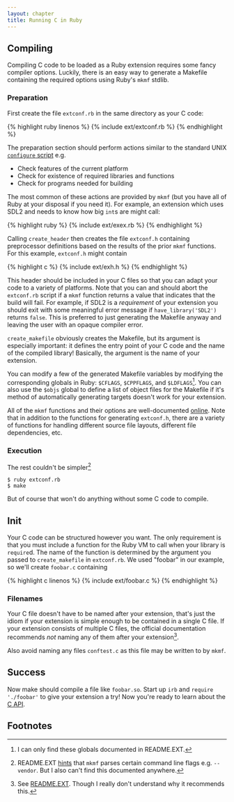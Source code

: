 ```yaml
---
layout: chapter
title: Running C in Ruby
---
```


## Compiling ##

Compiling C code to be loaded as a Ruby extension requires some fancy compiler
options. Luckily, there is an easy way to generate a Makefile containing the
required options using Ruby's `mkmf` stdlib.

### Preparation ###

First create the file `extconf.rb` in the same directory as your C code:

{% highlight ruby linenos %}
{% include ext/extconf.rb %}
{% endhighlight %}

The preparation section should perform actions similar to the standard UNIX
[`configure` script][conf] e.g.

* Check features of the current platform
* Check for existence of required libraries and functions
* Check for programs needed for building

[conf]: http://en.wikipedia.org/wiki/Configure_script

The most common of these actions are provided by `mkmf` (but you have all of
Ruby at your disposal if you need it). For example, an extension which uses SDL2
and needs to know how big `int`s are might call:

{% highlight ruby %}
{% include ext/exex.rb %}
{% endhighlight %}

Calling `create_header` then creates the file `extconf.h` containing
preprocessor definitions based on the results of the prior `mkmf` functions. For
this example, `extconf.h` might contain

{% highlight c %}
{% include ext/exh.h %}
{% endhighlight %}

This header should be included in your C files so that you can adapt your code
to a variety of platforms. Note that you can and should abort the `extconf.rb`
script if a `mkmf` function returns a value that indicates that the build will
fail. For example, if SDL2 is a _requirement_ of your extension you should exit
with some meaningful error message if `have_library('SDL2')` returns `false`.
This is preferred to just generating the Makefile anyway and leaving the user
with an opaque compiler error.

`create_makefile` obviously creates the Makefile, but its argument is especially
important: it defines the entry point of your C code and the name of the
compiled library! Basically, the argument is the name of your extension.

You can modify a few of the generated Makefile variables by modifying the
corresponding globals in Ruby: `$CFLAGS`, `$CPPFLAGS`, and `$LDFLAGS`[^1]. You can
also use the `$objs` global to define a list of object files for the Makefile if
it's method of automatically generating targets doesn't work for your extension.

All of the `mkmf` functions and their options are well-documented
[online][mkmf]. Note that in addition to the functions for generating
`extconf.h`, there are a variety of functions for handling different source file
layouts, different file dependencies, etc.

[mkmf]: http://www.ruby-doc.org/stdlib/libdoc/mkmf/rdoc/MakeMakefile.html

### Execution ###

The rest couldn't be simpler[^2]

    $ ruby extconf.rb
	$ make

But of course that won't do anything without some C code to compile.

## Init ##

Your C code can be structured however you want. The only requirement is that you
must include a function for the Ruby VM to call when your library is `require`d.
The name of the function is determined by the argument you passed to
`create_makefile` in `extconf.rb`. We used "foobar" in our example, so we'll
create `foobar.c` containing

{% highlight c linenos %}
{% include ext/foobar.c %}
{% endhighlight %}

### Filenames ###

Your C file doesn't have to be named after your extension, that's just the idiom
if your extension is simple enough to be contained in a single C file. If your
extension consists of multiple C files, the official documentation recommends
_not_ naming any of them after your extension[^3].

Also avoid naming any files `conftest.c` as this file may be written to by
`mkmf`.

## Success ##

Now make should compile a file like `foobar.so`. Start up `irb` and `require
'./foobar'` to give your extension a try! Now you're ready to learn about the [C
API](../c).

## Footnotes ##

[^1]: I can only find these globals documented in README.EXT.

[^2]: README.EXT [hints](../readme#generate-makefile) that `mkmf` parses certain
	  command line flags e.g.  `--vendor`. But I also can't find this documented
	  anywhere.

[^3]: See [README.EXT](../readme#write-the-c-code). Though I really don't
      understand why it recommends this.
